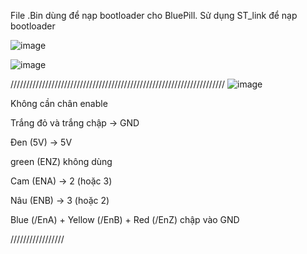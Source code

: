 File .Bin dùng để nạp bootloader cho BluePill. Sử dụng ST_link để nạp bootloader


![image](https://github.com/user-attachments/assets/b51eb5dd-7140-444e-b238-e57dd8d9566b)

![image](https://github.com/user-attachments/assets/89cd5c87-f34f-44c6-a6a6-25d0ff017a43)




////////////////////////////////////////////////////////////////////
![image](https://github.com/user-attachments/assets/ab3d887a-4bb1-46b6-b799-f094202edc27)

Không cần chân enable

Trắng đỏ và trắng chập -> GND

Đen (5V) -> 5V

green (ENZ) không dùng

Cam (ENA) -> 2 (hoặc 3)

Nâu (ENB) -> 3 (hoặc 2)

Blue (/EnA) + Yellow (/EnB) + Red (/EnZ) chập vào GND

/////////////////
